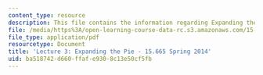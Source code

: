 ```yaml
---
content_type: resource
description: This file contains the information regarding Expanding the Pie.
file: /media/https%3A/open-learning-course-data-rc.s3.amazonaws.com/15-665-power-and-negotiation-spring-2014/ba518742d660ffafe9308c13e50cf5fb_MIT15_665S14_Class_3_Lect.pdf
file_type: application/pdf
resourcetype: Document
title: 'Lecture 3: Expanding the Pie - 15.665 Spring 2014'
uid: ba518742-d660-ffaf-e930-8c13e50cf5fb
---
```

